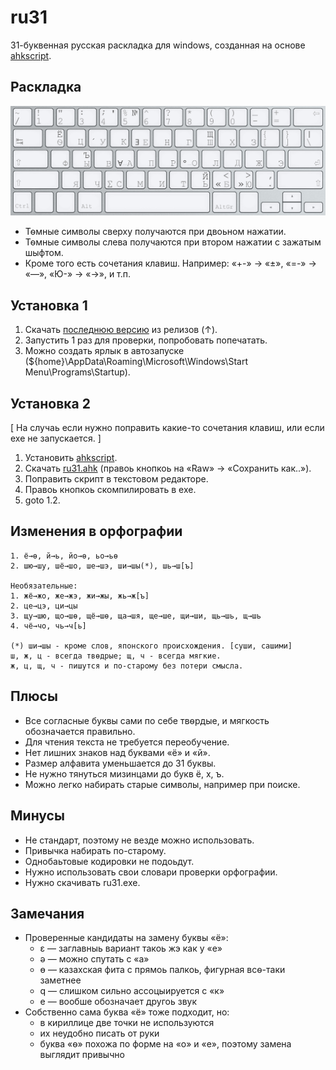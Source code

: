 ru31
==
31-буквенная русская раскладка для windows, созданная на основе [ahkscript](http://ahkscript.org/).

Раскладка
---------
![ru31 layout](/ru31_layout.png?raw=true)
* Тѳмные символы сверху получаются при двоьном нажатии.
* Тѳмные символы слева получаются при втором нажатии с зажатым шыфтом.
* Кроме того есть сочетания клавиш. Например: «+-» → «±», «=-» → «—», «Ю-» → «→», и т.п.

Установка 1
-----------
1. Скачать [последнюю версию](https://github.com/Akela1101/ru31/releases/latest) из релизов (↑).
2. Запустить 1 раз для проверки, попробовать попечатать.
3. Можно создать ярлык в автозапуске (${home}\AppData\Roaming\Microsoft\Windows\Start Menu\Programs\Startup).

Установка 2
-----------
[ На случаь если нужно поправить какие-то сочетания клавиш, или если ехе не запускается. ]

1. Установить [ahkscript](http://ahkscript.org/).
2. Скачать [ru31.ahk](/ru31.ahk) (правоь кнопкоь на «Raw» → «Сохранить как..»).
3. Поправить скрипт в текстовом редакторе.
4. Правоь кнопкоь скомпилировать в ехе.
5. goto 1.2.

Изменения в орфографии
----------------------
```
1. ё→ѳ, й→ь, йо→ѳ, ьо→ьѳ
2. шю→шу, шё→шо, ше→шэ, ши→шы(*), шь→ш[ъ]

Необязательные:
1. жё→жо, же→жэ, жи→жы, жь→ж[ъ]
2. це→цэ, ци→цы
3. щу→шю, що→шѳ, щё→шѳ, ща→шя, ще→ше, щи→ши, щь→шь, щ→шь
4. чё→чо, чь→ч[ь]

(*) ши→шы - кроме слов, японского происхождения. [суши, сашими]
ш, ж, ц - всегда твѳдрые; щ, ч - всегда мягкие.
ж, ц, щ, ч - пишутся и по-старому без потери смысла.
```

Плюсы
-----
* Все согласные буквы сами по себе твѳрдые, и мягкость обозначается правильно.
* Для чтения текста не требуется переобучение.
* Нет лишних знаков над буквами «ё» и «й».
* Размер алфавита уменьшается до 31 буквы.
* Не нужно тянуться мизинцами до букв ё, х, ъ.
* Можно легко набирать старые символы, например при поиске.

Минусы
------
* Не стандарт, поэтому не везде можно использовать.
* Привычка набирать по-старому.
* Однобаьтовые кодировки не подоьдут.
* Нужно использовать свои словари проверки орфографии.
* Нужно скачивать ru31.exe.

Замечания
---------
* Проверенные кандидаты на замену буквы «ё»: 
  * ε — заглавныь вариант такоь жэ как у «е»
  * ә — можно спутать с «а»
  * ө — казахская фита с прямоь палкоь, фигурная всѳ-таки заметнее
  * q — слишком сильно ассоцыируется с «к»
  * е — вообше обозначает другоь звук
* Собственно сама буква «ё» тоже подходит, но: 
  * в кириллице две точки не используются
  * их неудобно писать от руки
  * буква «ѳ» похожа по форме на «о» и «е», поэтому замена выглядит привычно
